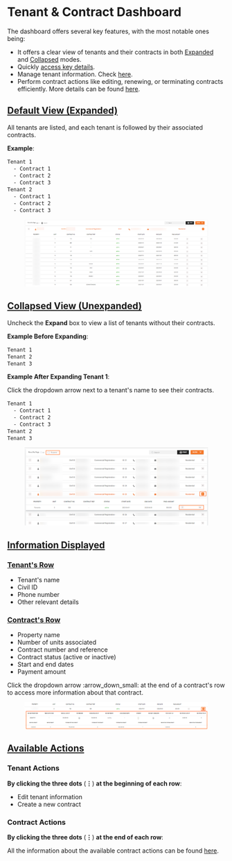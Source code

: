 # Tenant & Contract Dashboard

The dashboard offers several key features, with the most notable ones being:

* It offers a clear view of tenants and their contracts in both [Expanded](tenant-and-contract-dashboard.md#default-view-expanded) and [Collapsed](tenant-and-contract-dashboard.md#collapsed-view-unexpanded) modes.&#x20;
* Quickly [access key details](tenant-and-contract-dashboard.md#information-displayed).
* &#x20;Manage tenant information. Check [here](tenant-and-contract-dashboard.md#tenant-actions).
* &#x20;Perform contract actions like editing, renewing, or terminating contracts efficiently. More details can be found [here](tenant-and-contract-dashboard.md#contract-actions).

## [**Default View (Expanded)**](tenant-and-contract-dashboard.md#default-view-expanded)

&#x20;All tenants are listed, and each tenant is followed by their associated contracts.

**Example**:

```
Tenant 1
  - Contract 1
  - Contract 2
  - Contract 3
Tenant 2
  - Contract 1
  - Contract 2
  - Contract 3
```

<figure><img src="../../../../.gitbook/assets/image (9).png" alt=""><figcaption></figcaption></figure>

## [**Collapsed View (Unexpanded)**](tenant-and-contract-dashboard.md#collapsed-view-unexpanded)

Uncheck the **Expand** box to view a list of tenants without their contracts.

**Example Before Expanding**:

```
Tenant 1
Tenant 2
Tenant 3
```

**Example After Expanding Tenant 1**:

Click the dropdown arrow next to a tenant's name to see their contracts.

```
Tenant 1
  - Contract 1
  - Contract 2
  - Contract 3
Tenant 2
Tenant 3
```

<figure><img src="../../../../.gitbook/assets/image (10).png" alt=""><figcaption></figcaption></figure>

## [**Information Displayed**](tenant-and-contract-dashboard.md#information-displayed)

### [**Tenant's Row**](tenant-and-contract-dashboard.md#tenants-row)

* Tenant's name
* Civil ID
* Phone number
* Other relevant details

### [**Contract's Row**](tenant-and-contract-dashboard.md#contracts-row)

* Property name
* Number of units associated
* Contract number and reference
* Contract status (active or inactive)
* Start and end dates
* Payment amount

Click the dropdown arrow :arrow\_down\_small: at the end of a contract's row to access more information about that contract.

<figure><img src="../../../../.gitbook/assets/image (11).png" alt=""><figcaption></figcaption></figure>

## [**Available Actions**](tenant-and-contract-dashboard.md#available-actions)

### **Tenant Actions**

**By clicking the three dots** (**⋮**) **at the beginning of each row**:

* Edit tenant information
* Create a new contract

### **Contract Actions**

**By clicking the three dots** (**⋮**) **at the end of each row**:

All the information about the available contract actions can be found [here](tenant-and-contract-dashboard.md#contract-actions).
